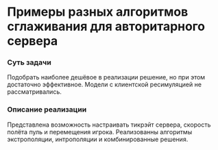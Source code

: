 # Примеры разных алгоритмов сглаживания для авторитарного сервера

### Суть задачи
Подобрать наиболее дешёвое в реализации решение, но при этом достаточно эффективное. Модели с клиентской ресимуляцией не рассматривались.

### Описание реализации
Представлена возможность настраивать тикрэйт сервера, скорость полёта пуль и перемещения игрока. Реализованны алгоритмы экстрополяции, интрополяции и комбинированные решения.

